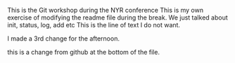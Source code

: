 This is the Git workshop during the NYR conference
This is my own exercise of modifying the readme file during the break.
We just talked about init, status, log, add etc
This is the line of text I do not want. 

I made a 3rd change for the afternoon. 

this is a change from github at the bottom of the file. 
